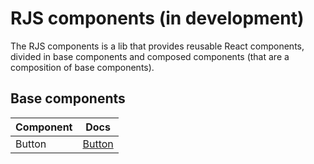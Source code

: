 # RJS components (in development)

The RJS components is a lib that provides reusable React components, divided in base components and composed components (that are a composition of base components).

## Base components

| Component | Docs                          |
| ----------| ------------------------------|
| Button    | [Button](docs/base/button.md) |
